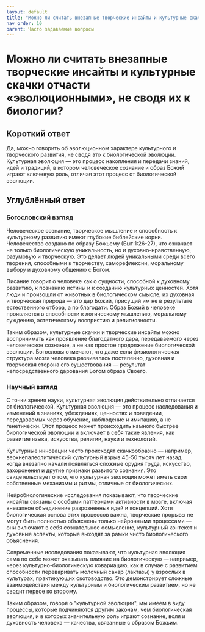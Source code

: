 ```yaml
---
layout: default
title: "Можно ли считать внезапные творческие инсайты и культурные скачки отчасти «эволюционными», не сводя их к биологии?"
nav_order: 10
parent: Часто задаваемые вопросы
---
```


# Можно ли считать внезапные творческие инсайты и культурные скачки отчасти «эволюционными», не сводя их к биологии?

## Короткий ответ

Да, можно говорить об эволюционном характере культурного и творческого развития, не сводя это к биологической эволюции. Культурная эволюция — это процесс накопления и передачи знаний, идей и традиций, в котором человеческое сознание и образ Божий играют ключевую роль, отличая этот процесс от биологической эволюции.

## Углублённый ответ

### Богословский взгляд

Человеческое сознание, творческое мышление и способность к культурному развитию имеют глубокие библейские корни. Человечество создано по образу Божьему (Быт 1:26-27), что означает не только биологическую уникальность, но и духовно-нравственную, разумовую и творческую. Это делает людей уникальными среди всего творения, способными к творчеству, саморефлексии, моральному выбору и духовному общению с Богом.

Писание говорит о человеке как о сущности, способной к духовному развитию, к познанию истины и к созданию культурных ценностей. Хотя люди и произошли от животных в биологическом смысле, их духовная и творческая природа — это дар Божий, присущий им не в результате естественного отбора, а по благодати. Образ Божий в человеке проявляется в способности к логическому мышлению, моральному суждению, эстетическому восприятию и религиозности.

Таким образом, культурные скачки и творческие инсайты можно воспринимать как проявление благодатного дара, передаваемого через человеческое сознание, а не как простое продолжение биологической эволюции. Богословы отмечают, что даже если физиологическая структура мозга человека развивалась постепенно, духовная и творческая сторона его существования — результат непосредственного дарования Богом образа Своего.

### Научный взгляд

С точки зрения науки, культурная эволюция действительно отличается от биологической. Культурная эволюция — это процесс наследования и изменений в знаниях, убеждениях, ценностях и поведении, передаваемых через обучение, наблюдение и имитацию, а не генетически. Этот процесс может происходить намного быстрее биологической эволюции и включает в себя такие явления, как развитие языка, искусства, религии, науки и технологий.

Культурные инновации часто происходят скачкообразно — например, верхнепалеолитический культурный взрыв 45-50 тысяч лет назад, когда внезапно начали появляться сложные орудия труда, искусство, захоронения и другие признаки развитого сознания. Это свидетельствует о том, что культурная эволюция может иметь свои собственные механизмы и ритмы, отличные от биологических.

Нейробиологические исследования показывают, что творческие инсайты связаны с особыми паттернами активности в мозге, включая внезапное объединение разрозненных идей и концепций. Хотя биологическая основа этих процессов важна, творческие прорывы не могут быть полностью объяснены только нейронными процессами — они включают в себя сознательное осмысление, культурный контекст и духовные аспекты, которые выходят за рамки чисто биологического объяснения.

Современные исследования показывают, что культурная эволюция сама по себе может оказывать влияние на биологическую — например, через культурно-биологическую ковариацию, как в случае с развитием способности переваривать молочный сахар (лактазы) у взрослых в культурах, практикующих скотоводство. Это демонстрирует сложные взаимодействия между культурным и биологическим развитием, но не сводит первое ко второму.

Таким образом, говоря о "культурной эволюции", мы имеем в виду процессы, которые подчиняются другим законам, чем биологическая эволюция, и в которых значительную роль играют сознание, воля и духовность человека — качества, связанные с образом Божьим.